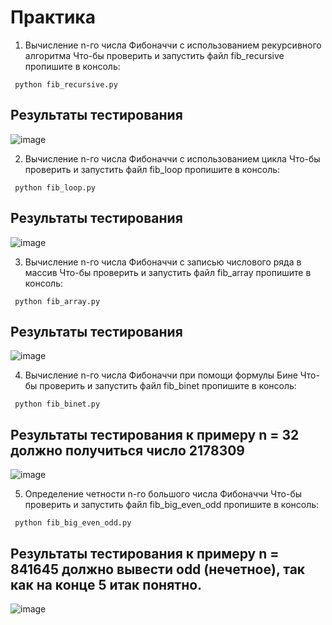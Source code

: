 # Практика 
1. Вычисление n-го числа Фибоначчи с использованием рекурсивного алгоритма
Что-бы проверить и запустить файл fib_recursive пропишите в консоль:
```Mysql
 python fib_recursive.py
```
## Результаты тестирования 
![image](https://github.com/user-attachments/assets/9af60bfb-c12c-4b38-b30b-3091a9e3e492)

2. Вычисление n-го числа Фибоначчи с использованием цикла
Что-бы проверить и запустить файл fib_loop пропишите в консоль:
```Mysql
 python fib_loop.py
```
## Результаты тестирования 
![image](https://github.com/user-attachments/assets/e3a9b12b-858a-41cb-a60b-64baa34ff255)

3. Вычисление n-го числа Фибоначчи с записью числового ряда в массив
Что-бы проверить и запустить файл fib_array пропишите в консоль:
```Mysql
 python fib_array.py
```
## Результаты тестирования 
![image](https://github.com/user-attachments/assets/bea32740-8b31-427b-ae88-2272e8a29675)

4. Вычисление n-го числа Фибоначчи при помощи формулы Бине
Что-бы проверить и запустить файл fib_binet пропишите в консоль:
```Mysql
 python fib_binet.py
```
## Результаты тестирования к примеру n = 32 должно получиться число 2178309
![image](https://github.com/user-attachments/assets/77776f2a-4986-46b2-afee-e616e6f083fd)

5. Определение четности n-го большого числа Фибоначчи
Что-бы проверить и запустить файл fib_big_even_odd пропишите в консоль:
```Mysql
 python fib_big_even_odd.py
```
## Результаты тестирования к примеру n = 841645 должно вывести odd (нечетное), так как на конце 5 итак понятно.
![image](https://github.com/user-attachments/assets/8461b42f-1cd9-424d-903e-6bee10b54ef6)











